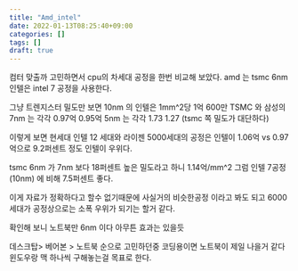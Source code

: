 ```yaml
---
title: "Amd_intel"
date: 2022-01-13T08:25:40+09:00
categories: []
tags: []
draft: true
---
```



컴터 맞출까 고민하면서 cpu의 차세대 공정을 한번 비교해 보았다. amd 는 tsmc 6nm 인텔은 intel 7 공정을 사용한다.


그냥 트렌지스터 밀도만 보면 10nm 의 인텔은 1mm^2당 1억 600만 TSMC 와 삼성의 7nm 는 각각 0.97억 0.95억 5nm 는 각각 1.73 1.27 (tsmc 쪽 밀도가 대단하다)


이렇게 보면 현세대 인텔 12 세대와 라이젠 5000세대의 공정은 인텔이 1.06억 vs 0.97 억으로 9.2퍼센트 정도  인텔이 우위다.


tsmc 6nm 가 7nm 보다 18퍼센트 높은 밀도라고 하니 1.14억/mm^2 그럼 인텔 7공정(10nm) 에 비해 7.5퍼센트 좋다.



이게 자료가 정확하다고 할수 없기때문에 사실거의 비슷한공정 이라고 봐도 되고 6000세대가 공정상으로는 소폭 우위가 되기는 할거 같다. 


확인해 보니 노트북만 6nm 이다 아무튼 효과는 있을듯



데스크탑> 베어본 > 노트북 순으로 고민하던중 코딩용이면 노트북이 제일 나을거 같다 윈도우랑 맥 하나씩 구해놓는걸 목표로 한다.